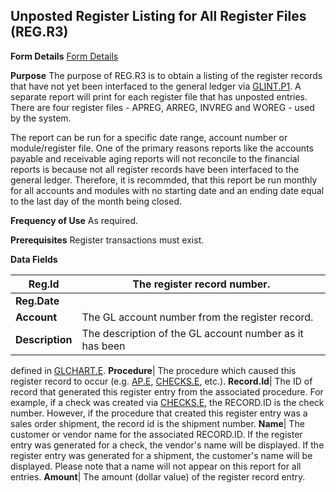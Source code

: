 ## Unposted Register Listing for All Register Files (REG.R3)
<PageHeader />

**Form Details**
[Form Details](../REG-R3-1/README.md)

**Purpose**
The purpose of REG.R3 is to obtain a listing of the register records that have
not yet been interfaced to the general ledger via [GLINT.P1](../GLINT-P1/README.md). A
separate report will print for each register file that has unposted entries.
There are four register files - APREG, ARREG, INVREG and WOREG - used by the
system.

The report can be run for a specific date range, account number or
module/register file. One of the primary reasons reports like the accounts
payable and receivable aging reports will not reconcile to the financial
reports is because not all register records have been interfaced to the
general ledger. Therefore, it is recommded, that this report be run monthly
for all accounts and modules with no starting date and an ending date equal to
the last day of the month being closed.

**Frequency of Use**
As required.

**Prerequisites**
Register transactions must exist.

**Data Fields**

| **Reg.Id**      | The register record number.                             |
| --------------- | ------------------------------------------------------- |
| **Reg.Date**    |
| **Account**     | The GL account number from the register record.         |
| **Description** | The description of the GL account number as it has been |
defined in [GLCHART.E](../GLCHART-E/README.md).
**Procedure**|  The procedure which caused this register record to occur (e.g.
[AP.E](../AP-E/README.md), [CHECKS.E](../CHECKS-E/README.md), etc.).
**Record.Id**|  The ID of record that generated this register entry from the
associated procedure. For example, if a check was created via
[CHECKS.E](../CHECKS-E/README.md), the RECORD.ID is the check number. However, if the
procedure that created this register entry was a sales order shipment, the
record id is the shipment number.
**Name**|  The customer or vendor name for the associated RECORD.ID. If the
register entry was generated for a check, the vendor's name will be displayed.
If the register entry was generated for a shipment, the customer's name will
be displayed. Please note that a name will not appear on this report for all
entries.
**Amount**|  The amount (dollar value) of the register record entry.

<badge text= "Version 8.10.57 " vertical="middle" />

<PageFooter />

